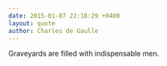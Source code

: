 ```yaml
---
date: 2015-01-07 22:18:29 +0400
layout: quote
author: Charles de Gaulle
---
```

Graveyards are filled with indispensable men.